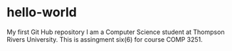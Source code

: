# hello-world
My first Git Hub repository
I am a Computer Science student at Thompson Rivers University.
This is assingment six(6) for course COMP 3251.
